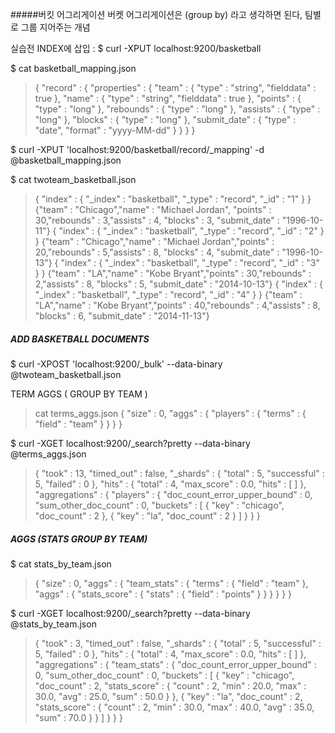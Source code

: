 #####버킷 어그리게이션
버켓 어그리게이션은 (group by) 라고 생각하면 된다,
팀별로 그룹 지어주는 개념 

실습전 INDEX에 삽입 : 
$ curl -XPUT localhost:9200/basketball

$ cat basketball_mapping.json
>{
        "record" : {
                "properties" : {
                        "team" : {
                                "type" : "string",
                                "fielddata" : true
                        },
                        "name" : {
                                "type" : "string",
                                "fielddata" : true
                        },
                        "points" : {
                                "type" : "long"
                        },
                        "rebounds" : {
                                "type" : "long"
                        },
                        "assists" : {
                                "type" : "long"
                        },
                        "blocks" : {
                                "type" : "long"
                        },
                        "submit_date" : {
                                "type" : "date",
                                "format" : "yyyy-MM-dd"
                        }
                }
        }
}

$ curl -XPUT 'localhost:9200/basketball/record/_mapping' -d @basketball_mapping.json

$  cat twoteam_basketball.json
>{ "index" : { "_index" : "basketball", "_type" : "record", "_id" : "1" } }
{"team" : "Chicago","name" : "Michael Jordan", "points" : 30,"rebounds" : 3,"assists" : 4, "blocks" : 3, "submit_date" : "1996-10-11"}
{ "index" : { "_index" : "basketball", "_type" : "record", "_id" : "2" } }
{"team" : "Chicago","name" : "Michael Jordan","points" : 20,"rebounds" : 5,"assists" : 8, "blocks" : 4, "submit_date" : "1996-10-13"}
{ "index" : { "_index" : "basketball", "_type" : "record", "_id" : "3" } }
{"team" : "LA","name" : "Kobe Bryant","points" : 30,"rebounds" : 2,"assists" : 8, "blocks" : 5, "submit_date" : "2014-10-13"}
{ "index" : { "_index" : "basketball", "_type" : "record", "_id" : "4" } }
{"team" : "LA","name" : "Kobe Bryant","points" : 40,"rebounds" : 4,"assists" : 8, "blocks" : 6, "submit_date" : "2014-11-13"}


##### ADD BASKETBALL DOCUMENTS
$ curl -XPOST 'localhost:9200/_bulk' --data-binary @twoteam_basketball.json

TERM AGGS ( GROUP BY TEAM )
>  cat terms_aggs.json
{
        "size" : 0,
        "aggs" : {
                "players" : {
                        "terms" : {
                                "field" : "team"
                        }
                }
        }
}



$ curl -XGET localhost:9200/_search?pretty --data-binary @terms_aggs.json
>{
  "took" : 13,
  "timed_out" : false,
  "_shards" : {
    "total" : 5,
    "successful" : 5,
    "failed" : 0
  },
  "hits" : {
    "total" : 4,
    "max_score" : 0.0,
    "hits" : [ ]
  },
  "aggregations" : {
    "players" : {
      "doc_count_error_upper_bound" : 0,
      "sum_other_doc_count" : 0,
      "buckets" : [
        {
          "key" : "chicago",
          "doc_count" : 2
        },
        {
          "key" : "la",
          "doc_count" : 2
        }
      ]
    }
  }
}

##### AGGS (STATS GROUP BY TEAM) 

$ cat stats_by_team.json
>{
        "size" : 0,
        "aggs" : {
                "team_stats" : {
                        "terms" : {
                                "field" : "team"
                        },
                        "aggs" : {
                                "stats_score" : {
                                        "stats" : {
                                                "field" : "points"
                                        }
                                }
                        }
                }
        }
}

$ curl -XGET localhost:9200/_search?pretty --data-binary @stats_by_team.json
>{
  "took" : 3,
  "timed_out" : false,
  "_shards" : {
    "total" : 5,
    "successful" : 5,
    "failed" : 0
  },
  "hits" : {
    "total" : 4,
    "max_score" : 0.0,
    "hits" : [ ]
  },
  "aggregations" : {
    "team_stats" : {
      "doc_count_error_upper_bound" : 0,
      "sum_other_doc_count" : 0,
      "buckets" : [
        {
          "key" : "chicago",
          "doc_count" : 2,
          "stats_score" : {
            "count" : 2,
            "min" : 20.0,
            "max" : 30.0,
            "avg" : 25.0,
            "sum" : 50.0
          }
        },
        {
          "key" : "la",
          "doc_count" : 2,
          "stats_score" : {
            "count" : 2,
            "min" : 30.0,
            "max" : 40.0,
            "avg" : 35.0,
            "sum" : 70.0
          }
        }
      ]
    }
  }
}







